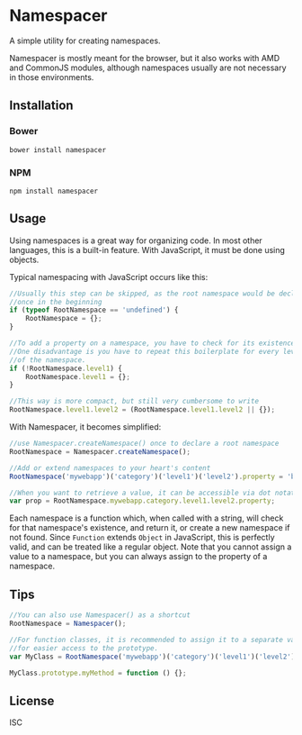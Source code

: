Namespacer
==========

A simple utility for creating namespaces.

Namespacer is mostly meant for the browser, but it also works with AMD and 
CommonJS modules, although namespaces usually are not necessary in those
environments.

Installation
------------

### Bower

```
bower install namespacer
```

### NPM

```
npm install namespacer
```

Usage
-----

Using namespaces is a great way for organizing code. In most other languages,
this is a built-in feature. With JavaScript, it must be done using objects.

Typical namespacing with JavaScript occurs like this:

```js
//Usually this step can be skipped, as the root namespace would be declared
//once in the beginning
if (typeof RootNamespace == 'undefined') {
    RootNamespace = {};
}

//To add a property on a namespace, you have to check for its existence first
//One disadvantage is you have to repeat this boilerplate for every level 
//of the namespace.
if (!RootNamespace.level1) {
    RootNamespace.level1 = {};
}

//This way is more compact, but still very cumbersome to write
RootNamespace.level1.level2 = (RootNamespace.level1.level2 || {});
```

With Namespacer, it becomes simplified:

```js
//use Namespacer.createNamespace() once to declare a root namespace
RootNamespace = Namespacer.createNamespace();

//Add or extend namespaces to your heart's content
RootNamespace('mywebapp')('category')('level1')('level2').property = 'blah';

//When you want to retrieve a value, it can be accessible via dot notation
var prop = RootNamespace.mywebapp.category.level1.level2.property;
```

Each namespace is a function which, when called with a string, will check for that
namespace's existence, and return it, or create a new namespace if not found.
Since `Function` extends `Object` in JavaScript, this is perfectly valid, and can be
treated like a regular object. Note that you cannot assign a value to a namespace,
but you can always assign to the property of a namespace.

Tips
----

```js
//You can also use Namespacer() as a shortcut
RootNamespace = Namespacer();

//For function classes, it is recommended to assign it to a separate variable
//for easier access to the prototype.
var MyClass = RootNamespace('mywebapp')('category')('level1')('level2').MyClass = function(){};

MyClass.prototype.myMethod = function () {};
```

License
-------

ISC
